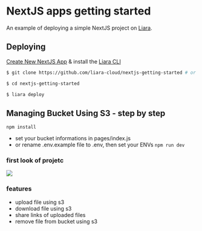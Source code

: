# NextJS apps getting started

An example of deploying a simple NextJS project on [Liara](https://liara.ir).

## Deploying

[Create New NextJS App](https://console.liara.ir/apps/create) & install the [Liara CLI](https://docs.liara.ir/cli/install)

```bash
$ git clone https://github.com/liara-cloud/nextjs-getting-started # or clone your own fork

$ cd nextjs-getting-started

$ liara deploy
```
## Managing Bucket Using S3 - step by step
```
npm install
 ```
- set your bucket informations in pages/index.js
- or rename .env.example file to .env, then set your ENVs
``` npm run dev ``` 
### first look of projetc
<img src='https://files.liara.ir/liara/nextjs/upload-file-using-s3-nextjs.png'>

### features
- upload file using s3
- download file using s3
- share links of uploaded files
- remove file from bucket using s3
